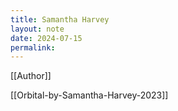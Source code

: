 ```yaml
---
title: Samantha Harvey
layout: note
date: 2024-07-15
permalink:
---
```


[[Author]]

[[Orbital-by-Samantha-Harvey-2023]]




